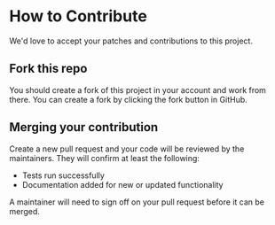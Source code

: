 # How to Contribute

We'd love to accept your patches and contributions to this project.

## Fork this repo

You should create a fork of this project in your account and work from there. You can create a fork by clicking the fork button in GitHub.

## Merging your contribution

Create a new pull request and your code will be reviewed by the maintainers. They will confirm at least the following:

- Tests run successfully
- Documentation added for new or updated functionality

A maintainer will need to sign off on your pull request before it can be merged.